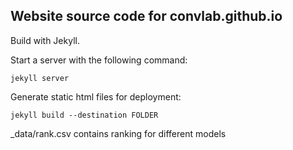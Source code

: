 ## Website source code for convlab.github.io 

Build with Jekyll. 

Start a server  with the following command:

`jekyll server`

Generate static html files for deployment:

`jekyll build --destination FOLDER`



_data/rank.csv contains ranking for different models
